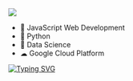 <img src="https://res.cloudinary.com/djc1umong/image/upload/v1681967919/ezgif.com-gif-maker_d6uzkc.gif"/>

- 🥷 JavaScript Web Development
- 🔭 Python
- 🥡 Data Science 
- ☁ Google Cloud Platform

[![Typing SVG](https://readme-typing-svg.demolab.com?font=Fira+Code&size=28&pause=1000&color=94F70E&width=800&height=70&lines=Typing...%20tech%20things.%20🪡)](https://github.com/printer130)







